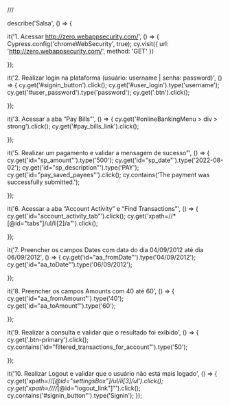 /// <reference types="cypress" />

describe('Salsa', ()  => {

  it('1. Acessar http://zero.webappsecurity.com/', () => {
      Cypress.config('chromeWebSecurity', true);
      cy.visit({
          url: 'http://zero.webappsecurity.com/',
          method: 'GET'
        })  

  });
  
  it('2. Realizar login na plataforma (usuário: username | senha: password)', () => {
      cy.get('#signin_button').click();
      cy.get('#user_login').type('username');
      cy.get('#user_password').type('password');
      cy.get('.btn').click();


  });

  it('3. Acessar a aba “Pay Bills”', () => {
    cy.get('#onlineBankingMenu > div > strong').click();
    cy.get('#pay_bills_link').click();
   
  });

  it('5. Realizar um pagamento e validar a mensagem de sucesso”', () => {
    cy.get('id="sp_amount"').type('500');
    cy.get('id="sp_date"').type('2022-08-02');
    cy.get('id="sp_description"').type('PAY');
    cy.get('id="pay_saved_payees"').click();
    cy.contains('The payment was successfully submitted.');
   
  });


  it('6. Acessar a aba “Account Activity” e “Find Transactions”', () => {
    cy.get('id="account_activity_tab"').click();
    cy.get('xpath=//*[@id="tabs"]/ul/li[2]/a"').click();
   
  });

  it('7. Preencher os campos Dates com data do dia 04/09/2012 até dia 06/09/2012', () => {
    cy.get('id="aa_fromDate"').type('04/09/2012');
    cy.get('id="aa_toDate"').type('06/09/2012');
   
  });

  it('8. Preencher os campos Amounts com 40 até 60', () => {
    cy.get('id="aa_fromAmount"').type('40');
    cy.get('id="aa_toAmount"').type('60');

});

it('9. Realizar a consulta e validar que o resultado foi exibido', () => {
    cy.get('.btn-primary').click();
    cy.contains('id="filtered_transactions_for_account"').type('50');

});   

it('10. Realizar Logout e validar que o usuário não está mais logado', () => {
    cy.get('xpath=//*[@id="settingsBox"]/ul/li[3]/ul').click();
    cy.get('xpath=////*[@id="logout_link"]"').click();
    cy.contains('#signin_button"').type('Signin');
});
